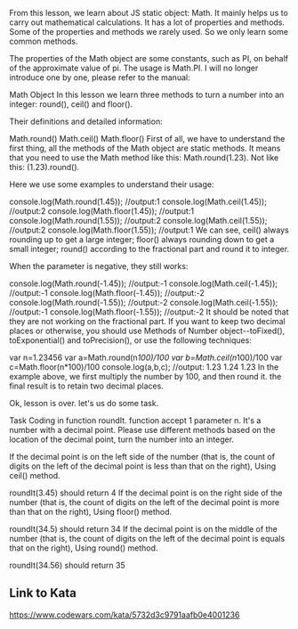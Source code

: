 From this lesson, we learn about JS static object: Math. It mainly helps us to carry out mathematical calculations. It has a lot of properties and methods. Some of the properties and methods we rarely used. So we only learn some common methods.

The properties of the Math object are some constants, such as PI, on behalf of the approximate value of pi. The usage is Math.PI. I will no longer introduce one by one, please refer to the manual:

Math Object
In this lesson we learn three methods to turn a number into an integer: round(), ceil() and floor().

Their definitions and detailed information:

Math.round()
Math.ceil()
Math.floor()
First of all, we have to understand the first thing, all the methods of the Math object are static methods. It means that you need to use the Math method like this: Math.round(1.23). Not like this: (1.23).round().

Here we use some examples to understand their usage:

console.log(Math.round(1.45)); //output:1
console.log(Math.ceil(1.45));  //output:2
console.log(Math.floor(1.45)); //output:1
console.log(Math.round(1.55)); //output:2
console.log(Math.ceil(1.55));  //output:2
console.log(Math.floor(1.55)); //output:1
We can see, ceil() always rounding up to get a large integer; floor() always rounding down to get a small integer; round() according to the fractional part and round it to integer.

When the parameter is negative, they still works:

console.log(Math.round(-1.45)); //output:-1
console.log(Math.ceil(-1.45));  //output:-1
console.log(Math.floor(-1.45)); //output:-2
console.log(Math.round(-1.55)); //output:-2
console.log(Math.ceil(-1.55));  //output:-1
console.log(Math.floor(-1.55)); //output:-2
It should be noted that they are not working on the fractional part. If you want to keep two decimal places or otherwise, you should use Methods of Number object--toFixed(), toExponential() and toPrecision(), or use the following techniques:

var n=1.23456
var a=Math.round(n*100)/100
var b=Math.ceil(n*100)/100
var c=Math.floor(n*100)/100
console.log(a,b,c);  //output: 1.23 1.24 1.23
In the example above, we first multiply the number by 100, and then round it. the final result is to retain two decimal places.

Ok, lesson is over. let's us do some task.

Task
Coding in function roundIt. function accept 1 parameter n. It's a number with a decimal point. Please use different methods based on the location of the decimal point, turn the number into an integer.

If the decimal point is on the left side of the number (that is, the count of digits on the left of the decimal point is less than that on the right), Using ceil() method.

roundIt(3.45) should return 4
If the decimal point is on the right side of the number (that is, the count of digits on the left of the decimal point is more than that on the right), Using floor() method.

roundIt(34.5) should return 34
If the decimal point is on the middle of the number (that is, the count of digits on the left of the decimal point is equals that on the right), Using round() method.

roundIt(34.56) should return 35

## Link to Kata
https://www.codewars.com/kata/5732d3c9791aafb0e4001236